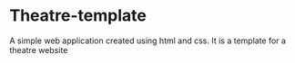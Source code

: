 # Theatre-template
A simple web application created using html and css. It is a template for a theatre website
